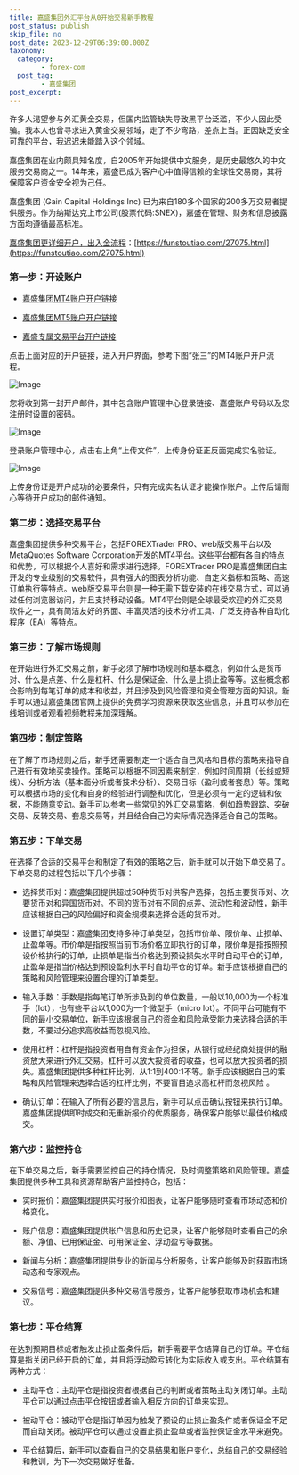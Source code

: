 ```yaml
---
title: 嘉盛集团外汇平台从0开始交易新手教程
post_status: publish
skip_file: no
post_date: 2023-12-29T06:39:00.000Z
taxonomy:
  category:
        - forex-com
  post_tag:
        - 嘉盛集团
post_excerpt: 
---
```

许多人渴望参与外汇黄金交易，但国内监管缺失导致黑平台泛滥，不少人因此受骗。我本人也曾寻求进入黄金交易领域，走了不少弯路，差点上当。正因缺乏安全可靠的平台，我迟迟未能踏入这个领域。

嘉盛集团在业内颇具知名度，自2005年开始提供中文服务，是历史最悠久的中文服务交易商之一。14年来，嘉盛已成为客户心中值得信赖的全球性交易商，其将保障客户资金安全视为己任。

嘉盛集团 (Gain Capital Holdings Inc) 已为来自180多个国家的200多万交易者提供服务。作为纳斯达克上市公司(股票代码:SNEX)，嘉盛在管理、财务和信息披露方面均遵循最高标准。

[嘉盛集团更详细开户，出入金流程](https://funstoutiao.com/27075.html)：[https://funstoutiao.com/27075.html](https://funstoutiao.com/27075.html)

### 第一步：开设账户

* [嘉盛集团MT4账户开户链接](https://s.ssgg.net/jsmt4)

* [嘉盛集团MT5账户开户链接](https://s.ssgg.net/jsmt5)

* [嘉盛专属交易平台开户链接](https://s.ssgg.net/js)

点击上面对应的开户链接，进入开户界面，参考下图“张三”的MT4账户开户流程。

![Image](https://prod-files-secure.s3.us-west-2.amazonaws.com/39ed1227-6d7d-4570-be36-9ccd4a2c4241/7a167aea-686b-400d-af59-4e18eb607a40/640.png?X-Amz-Algorithm=AWS4-HMAC-SHA256&X-Amz-Content-Sha256=UNSIGNED-PAYLOAD&X-Amz-Credential=ASIAZI2LB466VULM3LEO%2F20250917%2Fus-west-2%2Fs3%2Faws4_request&X-Amz-Date=20250917T221309Z&X-Amz-Expires=3600&X-Amz-Security-Token=IQoJb3JpZ2luX2VjEDEaCXVzLXdlc3QtMiJIMEYCIQDXYLqt8klz%2ByUWvIUFmp0rPDJiH%2B%2BmN1zMcWMghoz%2B%2BgIhAJMMFaY0nYo%2BCvKXu5qjQAmrXj6pi9xRPtlV0gHVUvPaKogECKr%2F%2F%2F%2F%2F%2F%2F%2F%2F%2FwEQABoMNjM3NDIzMTgzODA1IgzXfo2d3DNvCzZTw5sq3AP6uIU34nCIC2bqA5L0NUD%2FGpcQZB1wVy6%2FCRDwuY5ZikktP7jO0NqLJyUlT3Cxe2EfIlo2BKFbuj38l4cI23bTsO%2FCYB6Eq7wF9h%2BuD6kUCGDl1btYofaD1JJUd3LQmkp5UmH0zA4HnQ0Cf3vhErCA8BWYrwDnORn9vOUTM0bXIe9j5inLP%2FbHAU9EhzdB2sh%2FqHldKia%2FlMnWBeTvR42T3EkDsJjt%2BMdEK15AzMD%2F9hdTV6iZJY14vjMUhmGIqyKRjQ3MfPw4E88RzpiT5%2BfHh%2BTu4Qory20ruUGgauQNHJTOtofFk9ysI6OyRiO%2FEPdbiFmcijFGGrljkVUHgBegZiFicMAbZk0nUjnDePkrW6vHkt8ri3y9XbLFTOnQFwEAtKwhh5MQV%2FtulzCmpYZEQvKuC7EI%2Bv7nps0hZxJCYiKBTlz2NCtRkumz8tEIgEPpCsmhhhchxQIZNioiFey8eZIDE34PCBz0wsmWf%2BXwzKYh17lLW%2FKEfnw6ZkAiT4VBOD6c%2BPpSuLGsYFru0AzDJnanVTuGKVHRPumlrw%2BZcTWTVv6%2BemoFkR5%2FrTHK8HmMJlkyz3wmDoAF8JStMIUm9UawVBtMwMucIXAAXNWWumzPb7ctvn93dIVnXzCe16vGBjqkAQnRqTodciqO5tzz0jPSuyOMGrLzJsR49dHTjUcx9qnfj1DkB9zl7DV7C6mZzjWHrXcPlua7G4jMJcJaGuRcvzrLd4PpUpUIpi35wuS6bTxD3%2B9xPmO2BbIeq%2B4xEV9GZQbnERU5VQeui3EKf%2FwIfsZyHtqASeuWaOVW9bseJVMQL7toMPOXVyz64UB2VxiCAZoOwbzGAwOTHyFlp8D3N5h59moC&X-Amz-Signature=cd651e086080c5d685b1b7dd49a74a5c334ffbb5b1615f467cfa43b611baf508&X-Amz-SignedHeaders=host&x-amz-checksum-mode=ENABLED&x-id=GetObject)

您将收到第一封开户邮件，其中包含账户管理中心登录链接、嘉盛账户号码以及您注册时设置的密码。

![Image](https://prod-files-secure.s3.us-west-2.amazonaws.com/39ed1227-6d7d-4570-be36-9ccd4a2c4241/eaa1c6b3-2877-4284-a0e1-530e222c27fb/image.png?X-Amz-Algorithm=AWS4-HMAC-SHA256&X-Amz-Content-Sha256=UNSIGNED-PAYLOAD&X-Amz-Credential=ASIAZI2LB466VULM3LEO%2F20250917%2Fus-west-2%2Fs3%2Faws4_request&X-Amz-Date=20250917T221309Z&X-Amz-Expires=3600&X-Amz-Security-Token=IQoJb3JpZ2luX2VjEDEaCXVzLXdlc3QtMiJIMEYCIQDXYLqt8klz%2ByUWvIUFmp0rPDJiH%2B%2BmN1zMcWMghoz%2B%2BgIhAJMMFaY0nYo%2BCvKXu5qjQAmrXj6pi9xRPtlV0gHVUvPaKogECKr%2F%2F%2F%2F%2F%2F%2F%2F%2F%2FwEQABoMNjM3NDIzMTgzODA1IgzXfo2d3DNvCzZTw5sq3AP6uIU34nCIC2bqA5L0NUD%2FGpcQZB1wVy6%2FCRDwuY5ZikktP7jO0NqLJyUlT3Cxe2EfIlo2BKFbuj38l4cI23bTsO%2FCYB6Eq7wF9h%2BuD6kUCGDl1btYofaD1JJUd3LQmkp5UmH0zA4HnQ0Cf3vhErCA8BWYrwDnORn9vOUTM0bXIe9j5inLP%2FbHAU9EhzdB2sh%2FqHldKia%2FlMnWBeTvR42T3EkDsJjt%2BMdEK15AzMD%2F9hdTV6iZJY14vjMUhmGIqyKRjQ3MfPw4E88RzpiT5%2BfHh%2BTu4Qory20ruUGgauQNHJTOtofFk9ysI6OyRiO%2FEPdbiFmcijFGGrljkVUHgBegZiFicMAbZk0nUjnDePkrW6vHkt8ri3y9XbLFTOnQFwEAtKwhh5MQV%2FtulzCmpYZEQvKuC7EI%2Bv7nps0hZxJCYiKBTlz2NCtRkumz8tEIgEPpCsmhhhchxQIZNioiFey8eZIDE34PCBz0wsmWf%2BXwzKYh17lLW%2FKEfnw6ZkAiT4VBOD6c%2BPpSuLGsYFru0AzDJnanVTuGKVHRPumlrw%2BZcTWTVv6%2BemoFkR5%2FrTHK8HmMJlkyz3wmDoAF8JStMIUm9UawVBtMwMucIXAAXNWWumzPb7ctvn93dIVnXzCe16vGBjqkAQnRqTodciqO5tzz0jPSuyOMGrLzJsR49dHTjUcx9qnfj1DkB9zl7DV7C6mZzjWHrXcPlua7G4jMJcJaGuRcvzrLd4PpUpUIpi35wuS6bTxD3%2B9xPmO2BbIeq%2B4xEV9GZQbnERU5VQeui3EKf%2FwIfsZyHtqASeuWaOVW9bseJVMQL7toMPOXVyz64UB2VxiCAZoOwbzGAwOTHyFlp8D3N5h59moC&X-Amz-Signature=fe9de7ea58899361643465cdf4b6a714f5a2ee4fc2df610d88df856342f60c11&X-Amz-SignedHeaders=host&x-amz-checksum-mode=ENABLED&x-id=GetObject)

登录账户管理中心，点击右上角“上传文件”，上传身份证正反面完成实名验证。

![Image](https://prod-files-secure.s3.us-west-2.amazonaws.com/39ed1227-6d7d-4570-be36-9ccd4a2c4241/54090639-09fc-46b4-a135-e0289f707147/image.png?X-Amz-Algorithm=AWS4-HMAC-SHA256&X-Amz-Content-Sha256=UNSIGNED-PAYLOAD&X-Amz-Credential=ASIAZI2LB466VULM3LEO%2F20250917%2Fus-west-2%2Fs3%2Faws4_request&X-Amz-Date=20250917T221309Z&X-Amz-Expires=3600&X-Amz-Security-Token=IQoJb3JpZ2luX2VjEDEaCXVzLXdlc3QtMiJIMEYCIQDXYLqt8klz%2ByUWvIUFmp0rPDJiH%2B%2BmN1zMcWMghoz%2B%2BgIhAJMMFaY0nYo%2BCvKXu5qjQAmrXj6pi9xRPtlV0gHVUvPaKogECKr%2F%2F%2F%2F%2F%2F%2F%2F%2F%2FwEQABoMNjM3NDIzMTgzODA1IgzXfo2d3DNvCzZTw5sq3AP6uIU34nCIC2bqA5L0NUD%2FGpcQZB1wVy6%2FCRDwuY5ZikktP7jO0NqLJyUlT3Cxe2EfIlo2BKFbuj38l4cI23bTsO%2FCYB6Eq7wF9h%2BuD6kUCGDl1btYofaD1JJUd3LQmkp5UmH0zA4HnQ0Cf3vhErCA8BWYrwDnORn9vOUTM0bXIe9j5inLP%2FbHAU9EhzdB2sh%2FqHldKia%2FlMnWBeTvR42T3EkDsJjt%2BMdEK15AzMD%2F9hdTV6iZJY14vjMUhmGIqyKRjQ3MfPw4E88RzpiT5%2BfHh%2BTu4Qory20ruUGgauQNHJTOtofFk9ysI6OyRiO%2FEPdbiFmcijFGGrljkVUHgBegZiFicMAbZk0nUjnDePkrW6vHkt8ri3y9XbLFTOnQFwEAtKwhh5MQV%2FtulzCmpYZEQvKuC7EI%2Bv7nps0hZxJCYiKBTlz2NCtRkumz8tEIgEPpCsmhhhchxQIZNioiFey8eZIDE34PCBz0wsmWf%2BXwzKYh17lLW%2FKEfnw6ZkAiT4VBOD6c%2BPpSuLGsYFru0AzDJnanVTuGKVHRPumlrw%2BZcTWTVv6%2BemoFkR5%2FrTHK8HmMJlkyz3wmDoAF8JStMIUm9UawVBtMwMucIXAAXNWWumzPb7ctvn93dIVnXzCe16vGBjqkAQnRqTodciqO5tzz0jPSuyOMGrLzJsR49dHTjUcx9qnfj1DkB9zl7DV7C6mZzjWHrXcPlua7G4jMJcJaGuRcvzrLd4PpUpUIpi35wuS6bTxD3%2B9xPmO2BbIeq%2B4xEV9GZQbnERU5VQeui3EKf%2FwIfsZyHtqASeuWaOVW9bseJVMQL7toMPOXVyz64UB2VxiCAZoOwbzGAwOTHyFlp8D3N5h59moC&X-Amz-Signature=a2abfd0c0ba842b9a6df7f5857c61a1b5cac5f9fe26b79a7346ad3412d96652f&X-Amz-SignedHeaders=host&x-amz-checksum-mode=ENABLED&x-id=GetObject)

上传身份证是开户成功的必要条件，只有完成实名认证才能操作账户。上传后请耐心等待开户成功的邮件通知。

### 第二步：选择交易平台

嘉盛集团提供多种交易平台，包括FOREXTrader PRO、web版交易平台以及MetaQuotes Software Corporation开发的MT4平台。这些平台都有各自的特点和优势，可以根据个人喜好和需求进行选择。FOREXTrader PRO是嘉盛集团自主开发的专业级别的交易软件，具有强大的图表分析功能、自定义指标和策略、高速订单执行等特点。web版交易平台则是一种无需下载安装的在线交易方式，可以通过任何浏览器访问，并且支持移动设备。MT4平台则是全球最受欢迎的外汇交易软件之一，具有简洁友好的界面、丰富灵活的技术分析工具、广泛支持各种自动化程序（EA）等特点。

### 第三步：了解市场规则

在开始进行外汇交易之前，新手必须了解市场规则和基本概念，例如什么是货币对、什么是点差、什么是杠杆、什么是保证金、什么是止损止盈等等。这些概念都会影响到每笔订单的成本和收益，并且涉及到风险管理和资金管理方面的知识。新手可以通过嘉盛集团官网上提供的免费学习资源来获取这些信息，并且可以参加在线培训或者观看视频教程来加深理解。

### 第四步：制定策略

在了解了市场规则之后，新手还需要制定一个适合自己风格和目标的策略来指导自己进行有效地买卖操作。策略可以根据不同因素来制定，例如时间周期（长线或短线）、分析方法（基本面分析或者技术分析）、交易目标（盈利或者套息）等。策略可以根据市场的变化和自身的经验进行调整和优化，但是必须有一定的逻辑和依据，不能随意变动。新手可以参考一些常见的外汇交易策略，例如趋势跟踪、突破交易、反转交易、套息交易等，并且结合自己的实际情况选择适合自己的策略。

### 第五步：下单交易

在选择了合适的交易平台和制定了有效的策略之后，新手就可以开始下单交易了。下单交易的过程包括以下几个步骤：

* 选择货币对：嘉盛集团提供超过50种货币对供客户选择，包括主要货币对、次要货币对和异国货币对。不同的货币对有不同的点差、流动性和波动性，新手应该根据自己的风险偏好和资金规模来选择合适的货币对。

* 设置订单类型：嘉盛集团支持多种订单类型，包括市价单、限价单、止损单、止盈单等。市价单是指按照当前市场价格立即执行的订单，限价单是指按照预设价格执行的订单，止损单是指当价格达到预设损失水平时自动平仓的订单，止盈单是指当价格达到预设盈利水平时自动平仓的订单。新手应该根据自己的策略和风险管理来设置合理的订单类型。

* 输入手数：手数是指每笔订单所涉及到的单位数量，一般以10,000为一个标准手（lot），也有些平台以1,000为一个微型手（micro lot）。不同平台可能有不同的最小交易单位，新手应该根据自己的资金和风险承受能力来选择合适的手数，不要过分追求高收益而忽视风险。

* 使用杠杆：杠杆是指投资者用自有资金作为担保，从银行或经纪商处提供的融资放大来进行外汇交易。杠杆可以放大投资者的收益，也可以放大投资者的损失。嘉盛集团提供多种杠杆比例，从1:1到400:1不等。新手应该根据自己的策略和风险管理来选择合适的杠杆比例，不要盲目追求高杠杆而忽视风险 。

* 确认订单：在输入了所有必要的信息后，新手可以点击确认按钮来执行订单。嘉盛集团提供即时成交和无重新报价的优质服务，确保客户能够以最佳价格成交。

### 第六步：监控持仓

在下单交易之后，新手需要监控自己的持仓情况，及时调整策略和风险管理。嘉盛集团提供多种工具和资源帮助客户监控持仓，包括：

* 实时报价：嘉盛集团提供实时报价和图表，让客户能够随时查看市场动态和价格变化。

* 账户信息：嘉盛集团提供账户信息和历史记录，让客户能够随时查看自己的余额、净值、已用保证金、可用保证金、浮动盈亏等数据。

* 新闻与分析：嘉盛集团提供专业的新闻与分析服务，让客户能够及时获取市场动态和专家观点。

* 交易信号：嘉盛集团提供多种交易信号服务，让客户能够获取市场机会和建议。

### 第七步：平仓结算

在达到预期目标或者触发止损止盈条件后，新手需要平仓结算自己的订单。平仓结算是指关闭已经开启的订单，并且将浮动盈亏转化为实际收入或支出。平仓结算有两种方式：

* 主动平仓：主动平仓是指投资者根据自己的判断或者策略主动关闭订单。主动平仓可以通过点击平仓按钮或者输入相反方向的订单来实现。

* 被动平仓：被动平仓是指订单因为触发了预设的止损止盈条件或者保证金不足而自动关闭。被动平仓可以通过设置止损止盈单或者监控保证金水平来避免。

* 平仓结算后，新手可以查看自己的交易结果和账户变化，总结自己的交易经验和教训，为下一次交易做好准备。